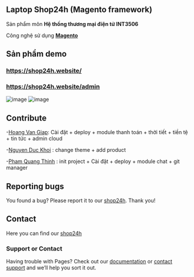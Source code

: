## Laptop Shop24h (Magento framework)

Sản phẩm môn **Hệ thống thương mại điện tử INT3506**

Công nghệ sử dụng [**Magento**](https://magento.com/)

## Sản phẩm demo

### https://shop24h.website/
### https://shop24h.website/admin

 ![image](https://user-images.githubusercontent.com/50290559/121354674-4b728200-c959-11eb-870e-b4e04db28365.png)
 ![image](https://user-images.githubusercontent.com/50290559/121354839-7c52b700-c959-11eb-80c5-22b82ea34159.png)

## Contribute

-[Hoang Van Giap](https://github.com/giapdz): Cài đặt + deploy + module thanh toán + thời tiết + tiền tệ  + tin tức + admin cloud 

-[Nguyen Duc Khoi](https://www.facebook.com/duckhoi.uet) : change theme + add product

-[Pham Quang Thinh](https://github.com/pqthinh) : init project + Cài đặt + deploy + module chat + git manager

## Reporting bugs

You found a bug? Please report it to our [shop24h](https://www.facebook.com/pqthinh.uet/). Thank you!


## Contact

Here you can find our [shop24h](https://www.facebook.com/pqthinh.uet/)

### Support or Contact

Having trouble with Pages? Check out our [documentation](https://docs.github.com/categories/github-pages-basics/) or [contact support](https://support.github.com/contact) and we’ll help you sort it out.
